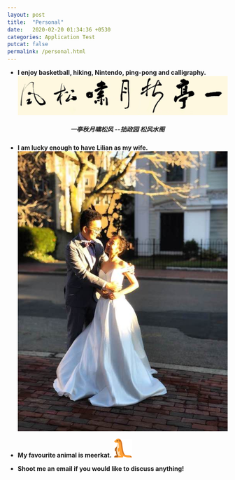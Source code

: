 ```yaml
---
layout: post
title:  "Personal"
date:   2020-02-20 01:34:36 +0530
categories: Application Test
putcat: false
permalink: /personal.html
---
```

- **I enjoy basketball, hiking, Nintendo, ping-pong and calligraphy.**
![calligraphy](/assets/cali.jpeg)
<center><h5 style=" ">一亭秋月啸松风 --拙政园 松风水阁</h5></center>

- **I am lucky enough to have Lilian as my wife.**  
![wife](/assets/wife.jpeg)  

- **My favourite animal is meerkat.**
![meerkat](/assets/meer.png)

- **Shoot me an email if you would like to discuss anything!** 
